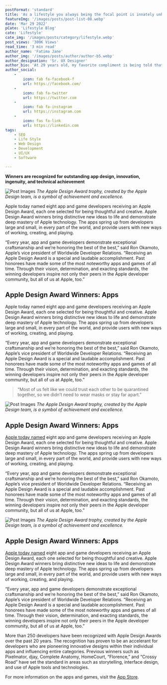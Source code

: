 ```yaml
---
postFormat: 'standard'
title: 'As a lifestyle you always being the focal point is innately unhealthy.'
featureImg: '/images/posts/post-list-08.webp'
date: 'Mar 29 2022'
pCate: 'Lifestyle Blog'
cate: 'Lifestyle'
cate_img: '/images/posts/category/lifestyle.webp'
post_views: '300K Views'
read_time: '3 min read'
author_name: 'Fatima Jane'
author_img: '/images/posts/author/author-b5.webp'
author_designation: 'Sr. UX Designer'
author_bio: 'At 29 years old, my favorite compliment is being told that I look like my mom. Seeing myself in her image, like this daughter up top, makes me so proud of how far I’ve come, and so thankful for where I come from.'
author_social:
    -
        icon: fab fa-facebook-f
        url: https://facebook.com/
    -
        icon: fab fa-twitter
        url: https://twitter.com
    -
        icon: fab fa-instagram
        url: https://instagram.com
    - 
        icon: fas fa-link
        url: https://linkedin.com
tags: 
    - SEO
    - Life Style
    - Web Design
    - Development
    - UI/UX
    - Software

---
```


**Winners are recognized for outstanding app design, innovation, ingenuity, and technical achievement**

![Post Images](/images/post-single/post-single-02.webp)
*The Apple Design Award trophy, created by the Apple Design team, is a symbol of achievement and excellence.*

Apple today named eight app and game developers receiving an Apple Design Award, each one selected for being thoughtful and creative. Apple Design Award winners bring distinctive new ideas to life and demonstrate deep mastery of Apple technology. The apps spring up from developers large and small, in every part of the world, and provide users with new ways of working, creating, and playing.

“Every year, app and game developers demonstrate exceptional craftsmanship and we’re honoring the best of the best,” said Ron Okamoto, Apple’s vice president of Worldwide Developer Relations. “Receiving an Apple Design Award is a special and laudable accomplishment. Past honorees have made some of the most noteworthy apps and games of all time. Through their vision, determination, and exacting standards, the winning developers inspire not only their peers in the Apple developer community, but all of us at Apple, too.”

## Apple Design Award Winners: Apps

Apple today named eight app and game developers receiving an Apple Design Award, each one selected for being thoughtful and creative. Apple Design Award winners bring distinctive new ideas to life and demonstrate deep mastery of Apple technology. The apps spring up from developers large and small, in every part of the world, and provide users with new ways of working, creating, and playing.

“Every year, app and game developers demonstrate exceptional craftsmanship and we’re honoring the best of the best,” said Ron Okamoto, Apple’s vice president of Worldwide Developer Relations. “Receiving an Apple Design Award is a special and laudable accomplishment. Past honorees have made some of the most noteworthy apps and games of all time. Through their vision, determination, and exacting standards, the winning developers inspire not only their peers in the Apple developer community, but all of us at Apple, too.”

> “Most of us felt like we could trust each other to be quarantined together, so we didn’t need to wear masks or stay far apart.”

![Post Images](/images/post-single/post-single-03.webp)
*The Apple Design Award trophy, created by the Apple Design team, is a symbol of achievement and excellence.*

## Apple Design Award Winners: Apps

[Apple today named](#) eight app and game developers receiving an Apple Design Award, each one selected for being thoughtful and creative. Apple Design Award winners bring distinctive new ideas to life and demonstrate deep mastery of Apple technology. The apps spring up from developers large and small, in every part of the world, and provide users with new ways of working, creating, and playing.

“Every year, app and game developers demonstrate exceptional craftsmanship and we’re honoring the best of the best,” said Ron Okamoto, Apple’s vice president of Worldwide Developer Relations. “Receiving an Apple Design Award is a special and laudable accomplishment. Past honorees have made some of the most noteworthy apps and games of all time. Through their vision, determination, and exacting standards, the winning developers inspire not only their peers in the Apple developer community, but all of us at Apple, too.”

![Post Images](/images/post-single/post-single-04.webp)
*The Apple Design Award trophy, created by the Apple Design team, is a symbol of achievement and excellence.*

## Apple Design Award Winners: Apps

[Apple today named](#) eight app and game developers receiving an Apple Design Award, each one selected for being thoughtful and creative. Apple Design Award winners bring distinctive new ideas to life and demonstrate deep mastery of Apple technology. The apps spring up from developers large and small, in every part of the world, and provide users with new ways of working, creating, and playing.

“Every year, app and game developers demonstrate exceptional craftsmanship and we’re honoring the best of the best,” said Ron Okamoto, Apple’s vice president of Worldwide Developer Relations. “Receiving an Apple Design Award is a special and laudable accomplishment. Past honorees have made some of the most noteworthy apps and games of all time. Through their vision, determination, and exacting standards, the winning developers inspire not only their peers in the Apple developer community, but all of us at Apple, too.”

More than 250 developers have been recognized with Apple Design Awards over the past 20 years. The recognition has proven to be an accelerant for developers who are pioneering innovative designs within their individual apps and influencing entire categories. Previous winners such as Pixelmator, djay, Complete Anatomy, HomeCourt, “Florence,” and “Crossy Road” have set the standard in areas such as storytelling, interface design, and use of Apple tools and technologies.

For more information on the apps and games, visit the [App Store](#).


